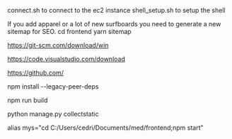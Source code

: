 connect.sh to connect to the ec2 instance
shell_setup.sh to setup the shell

If you add apparel or a lot of new surfboards you need to generate a new sitemap for SEO.
cd frontend
yarn sitemap

https://git-scm.com/download/win

https://code.visualstudio.com/download

https://github.com/

npm install --legacy-peer-deps

npm run build

python manage.py collectstatic

alias mys="cd C:/Users/cedri/Documents/med/frontend;npm start"